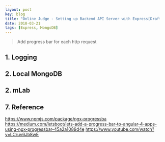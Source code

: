 ```yaml
---
layout: post
key: blog
title: "Online Judge - Setting up Backend API Server with Express[Draft]"
date: 2018-03-21
tags: [Express, MongoDB]
---
```


> Add progress bar for each http request

## 1. Logging
## 2. Local MongoDB
## 2. mLab
##

## 7. Reference
https://www.npmjs.com/package/ngx-progressba
https://medium.com/letsboot/lets-add-a-progress-bar-to-angular-4-apps-using-ngx-progressbar-45a2a1089d4e
https://www.youtube.com/watch?v=LCruv6Jb8wE
